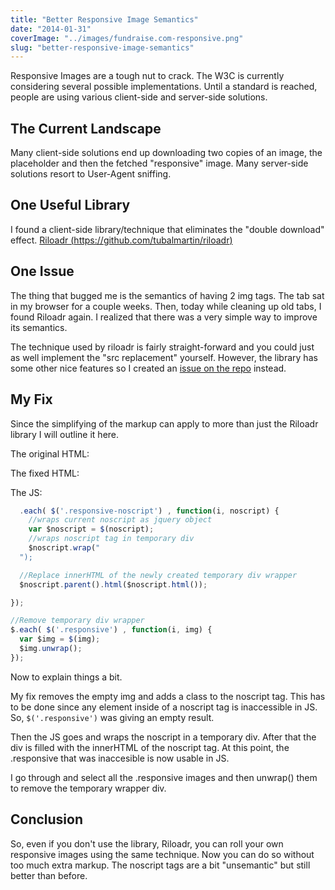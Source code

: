 ```yaml
---
title: "Better Responsive Image Semantics"
date: "2014-01-31"
coverImage: "../images/fundraise.com-responsive.png"
slug: "better-responsive-image-semantics"
---
```


Responsive Images are a tough nut to crack. The W3C is currently considering several possible implementations. Until a standard is reached, people are using various client-side and server-side solutions.

## The Current Landscape

Many client-side solutions end up downloading two copies of an image, the placeholder and then the fetched "responsive" image. Many server-side solutions resort to User-Agent sniffing.

## One Useful Library

I found a client-side library/technique that eliminates the "double download" effect. [Riloadr (https://github.com/tubalmartin/riloadr)](https://github.com/tubalmartin/riloadr)

## One Issue

The thing that bugged me is the semantics of having 2 img tags. The tab sat in my browser for a couple weeks. Then, today while cleaning up old tabs, I found Riloadr again. I realized that there was a very simple way to improve its semantics.

The technique used by riloadr is fairly straight-forward and you could just as well implement the "src replacement" yourself. However, the library has some other nice features so I created an [issue on the repo](https://github.com/tubalmartin/riloadr/issues/17) instead.

## My Fix

Since the simplifying of the markup can apply to more than just the Riloadr library I will outline it here.

The original HTML:

The fixed HTML:

The JS:

```js
  .each( $('.responsive-noscript') , function(i, noscript) {
    //wraps current noscript as jquery object
    var $noscript = $(noscript);
    //wraps noscript tag in temporary div
    $noscript.wrap("
  ");

  //Replace innerHTML of the newly created temporary div wrapper
  $noscript.parent().html($noscript.html());

});

//Remove temporary div wrapper
$.each( $('.responsive') , function(i, img) {
  var $img = $(img);
  $img.unwrap();
});

```

Now to explain things a bit.

My fix removes the empty img and adds a class to the noscript tag. This has to be done since any element inside of a noscript tag is inaccessible in JS. So, `$('.responsive')` was giving an empty result.

Then the JS goes and wraps the noscript in a temporary div. After that the div is filled with the innerHTML of the noscript tag. At this point, the .responsive that was inaccesible is now usable in JS.

I go through and select all the .responsive images and then unwrap() them to remove the temporary wrapper div.

## Conclusion

So, even if you don't use the library, Riloadr, you can roll your own responsive images using the same technique. Now you can do so without too much extra markup. The noscript tags are a bit "unsemantic" but still better than before.
